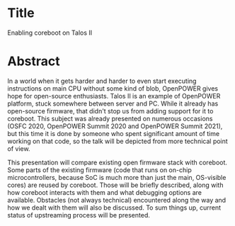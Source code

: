 # Title

Enabling coreboot on Talos II

# Abstract

In a world when it gets harder and harder to even start executing instructions
on main CPU without some kind of blob, OpenPOWER gives hope for open-source
enthusiasts. Talos II is an example of OpenPOWER platform, stuck somewhere
between server and PC. While it already has open-source firmware, that didn't
stop us from adding support for it to coreboot. This subject was already
presented on numerous occasions (OSFC 2020, OpenPOWER Summit 2020 and OpenPOWER
Summit 2021), but this time it is done by someone who spent significant amount
of time working on that code, so the talk will be depicted from more technical
point of view.

This presentation will compare existing open firmware stack with coreboot. Some
parts of the existing firmware (code that runs on on-chip microcontrollers,
because SoC is much more than just the main, OS-visible cores) are reused by
coreboot. Those will be briefly described, along with how coreboot interacts
with them and what debugging options are available. Obstacles (not always
technical) encountered along the way and how we dealt with them will also be
discussed. To sum things up, current status of upstreaming process will be
presented.
